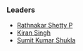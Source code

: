 ### Leaders 
* [Rathnakar Shetty P](mailto:rathnakar.shettyp@owasp.org)
* [Kiran Singh](mailto:kiran.singh@owasp.org)
* [Sumit Kumar Shukla](mailto:sumit.kumarshukla@owasp.org)



